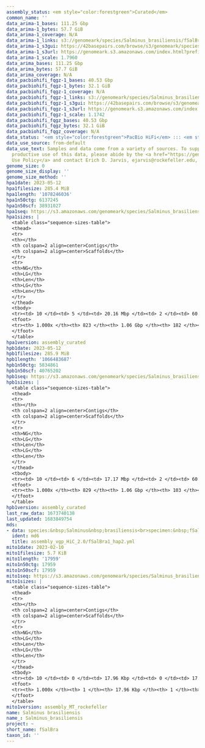 ```yaml
---
assembly_status: <em style="color:forestgreen">Curated</em>
common_name: ''
data_arima-1_bases: 111.25 Gbp
data_arima-1_bytes: 57.7 GiB
data_arima-1_coverage: N/A
data_arima-1_links: s3://genomeark/species/Salminus_brasiliensis/fSalBra1/genomic_data/arima/<br>
data_arima-1_s3gui: https://42basepairs.com/browse/s3/genomeark/species/Salminus_brasiliensis/fSalBra1/genomic_data/arima/
data_arima-1_s3url: https://genomeark.s3.amazonaws.com/index.html?prefix=species/Salminus_brasiliensis/fSalBra1/genomic_data/arima/
data_arima-1_scale: 1.7960
data_arima_bases: 111.25 Gbp
data_arima_bytes: 57.7 GiB
data_arima_coverage: N/A
data_pacbiohifi_fqgz-1_bases: 40.53 Gbp
data_pacbiohifi_fqgz-1_bytes: 32.1 GiB
data_pacbiohifi_fqgz-1_coverage: N/A
data_pacbiohifi_fqgz-1_links: s3://genomeark/species/Salminus_brasiliensis/fSalBra1/genomic_data/pacbio_hifi/<br>
data_pacbiohifi_fqgz-1_s3gui: https://42basepairs.com/browse/s3/genomeark/species/Salminus_brasiliensis/fSalBra1/genomic_data/pacbio_hifi/
data_pacbiohifi_fqgz-1_s3url: https://genomeark.s3.amazonaws.com/index.html?prefix=species/Salminus_brasiliensis/fSalBra1/genomic_data/pacbio_hifi/
data_pacbiohifi_fqgz-1_scale: 1.1742
data_pacbiohifi_fqgz_bases: 40.53 Gbp
data_pacbiohifi_fqgz_bytes: 32.1 GiB
data_pacbiohifi_fqgz_coverage: N/A
data_status: '<em style="color:forestgreen">PacBio HiFi</em> ::: <em style="color:forestgreen">Arima</em>'
data_use_source: from-default
data_use_text: Samples and data come from a variety of sources. To support fair and
  productive use of this data, please abide by the <a href="https://genome10k.soe.ucsc.edu/data-use-policies/">Data
  Use Policy</a> and contact Erich D. Jarvis, ejarvis@rockefeller.edu, with any questions.
genome_size: 0
genome_size_display: ''
genome_size_method: ''
hpa1date: 2023-05-12
hpa1filesize: 285.4 MiB
hpa1length: '1078246036'
hpa1n50ctg: 6137245
hpa1n50scf: 38931027
hpa1seq: https://s3.amazonaws.com/genomeark/species/Salminus_brasiliensis/fSalBra1/assembly_curated/fSalBra1.hap1.decon.20230512.fasta.gz
hpa1sizes: |
  <table class="sequence-sizes-table">
  <thead>
  <tr>
  <th></th>
  <th colspan=2 align=center>Contigs</th>
  <th colspan=2 align=center>Scaffolds</th>
  </tr>
  <tr>
  <th>NG</th>
  <th>LG</th>
  <th>Len</th>
  <th>LG</th>
  <th>Len</th>
  </tr>
  </thead>
  <tbody>
  <tr><td> 10 </td><td> 5 </td><td> 20.16 Mbp </td><td> 2 </td><td> 60.83 Mbp </td></tr><tr><td> 20 </td><td> 11 </td><td> 15.38 Mbp </td><td> 4 </td><td> 47.62 Mbp </td></tr><tr><td> 30 </td><td> 19 </td><td> 12.10 Mbp </td><td> 6 </td><td> 44.64 Mbp </td></tr><tr><td> 40 </td><td> 29 </td><td> 8.44 Mbp </td><td> 8 </td><td> 43.70 Mbp </td></tr><tr style="background-color:#cccccc;"><td> 50 </td><td> 44 </td><td style="background-color:#88ff88;"> 6.14 Mbp </td><td> 11 </td><td style="background-color:#88ff88;"> 38.93 Mbp </td></tr><tr><td> 60 </td><td> 65 </td><td> 3.96 Mbp </td><td> 14 </td><td> 36.16 Mbp </td></tr><tr><td> 70 </td><td> 97 </td><td> 2.64 Mbp </td><td> 17 </td><td> 35.01 Mbp </td></tr><tr><td> 80 </td><td> 150 </td><td> 1.58 Mbp </td><td> 20 </td><td> 34.17 Mbp </td></tr><tr><td> 90 </td><td> 260 </td><td> 0.61 Mbp </td><td> 23 </td><td> 29.94 Mbp </td></tr><tr><td> 100 </td><td> 823 </td><td> 16.36 Kbp </td><td> 182 </td><td> 16.36 Kbp </td></tr></tbody>
  <tfoot>
  <tr><th> 1.000x </th><th> 823 </th><th> 1.06 Gbp </th><th> 182 </th><th> 1.08 Gbp </th></tr>
  </tfoot>
  </table>
hpa1version: assembly_curated
hpb1date: 2023-05-12
hpb1filesize: 285.9 MiB
hpb1length: '1066483687'
hpb1n50ctg: 5834861
hpb1n50scf: 40765202
hpb1seq: https://s3.amazonaws.com/genomeark/species/Salminus_brasiliensis/fSalBra1/assembly_curated/fSalBra1.hap2.cur.20230512.fasta.gz
hpb1sizes: |
  <table class="sequence-sizes-table">
  <thead>
  <tr>
  <th></th>
  <th colspan=2 align=center>Contigs</th>
  <th colspan=2 align=center>Scaffolds</th>
  </tr>
  <tr>
  <th>NG</th>
  <th>LG</th>
  <th>Len</th>
  <th>LG</th>
  <th>Len</th>
  </tr>
  </thead>
  <tbody>
  <tr><td> 10 </td><td> 6 </td><td> 17.17 Mbp </td><td> 2 </td><td> 60.49 Mbp </td></tr><tr><td> 20 </td><td> 13 </td><td> 13.94 Mbp </td><td> 4 </td><td> 50.28 Mbp </td></tr><tr><td> 30 </td><td> 21 </td><td> 11.72 Mbp </td><td> 6 </td><td> 46.42 Mbp </td></tr><tr><td> 40 </td><td> 32 </td><td> 8.06 Mbp </td><td> 8 </td><td> 43.35 Mbp </td></tr><tr style="background-color:#cccccc;"><td> 50 </td><td> 47 </td><td style="background-color:#88ff88;"> 5.83 Mbp </td><td> 11 </td><td style="background-color:#88ff88;"> 40.77 Mbp </td></tr><tr><td> 60 </td><td> 68 </td><td> 4.15 Mbp </td><td> 13 </td><td> 38.87 Mbp </td></tr><tr><td> 70 </td><td> 99 </td><td> 2.77 Mbp </td><td> 16 </td><td> 36.84 Mbp </td></tr><tr><td> 80 </td><td> 148 </td><td> 1.61 Mbp </td><td> 19 </td><td> 36.20 Mbp </td></tr><tr><td> 90 </td><td> 250 </td><td> 0.64 Mbp </td><td> 22 </td><td> 33.96 Mbp </td></tr><tr><td> 100 </td><td> 829 </td><td> 19.03 Kbp </td><td> 103 </td><td> 19.03 Kbp </td></tr></tbody>
  <tfoot>
  <tr><th> 1.000x </th><th> 829 </th><th> 1.06 Gbp </th><th> 103 </th><th> 1.07 Gbp </th></tr>
  </tfoot>
  </table>
hpb1version: assembly_curated
last_raw_data: 1673740138
last_updated: 1683849754
mds:
- data: species:&nbsp;Salminus&nbsp;brasiliensis<br>specimen:&nbsp;fSalBra1<br>projects:&nbsp;<br>&nbsp;&nbsp;-&nbsp;vgp<br>data_location:&nbsp;S3<br>release_to:&nbsp;S3<br>haplotype_to_curate:&nbsp;hap2<br>hap1:&nbsp;s3://genomeark/species/Salminus_brasiliensis/fSalBra1/assembly_vgp_HiC_2.0/fSalBra1.HiC.hap1.20230305.fasta.gz<br>hap2:&nbsp;s3://genomeark/species/Salminus_brasiliensis/fSalBra1/assembly_vgp_HiC_2.0/fSalBra1.HiC.hap2.20230305.fasta.gz<br>pretext_hap1:&nbsp;s3://genomeark/species/Salminus_brasiliensis/fSalBra1/assembly_vgp_HiC_2.0/evaluation/hap1/pretext/fSalBra1_hap1__s2_heatmap.pretext<br>pretext_hap2:&nbsp;s3://genomeark/species/Salminus_brasiliensis/fSalBra1/assembly_vgp_HiC_2.0/evaluation/hap2/pretext/fSalBra1_hap2__s2_heatmap.pretext<br>kmer_spectra_img:&nbsp;s3://genomeark/species/Salminus_brasiliensis/fSalBra1/assembly_vgp_HiC_2.0/evaluation/merqury/fSalBra1_png/<br>mito:&nbsp;s3://genomeark/species/Salminus_brasiliensis/fSalBra1/assembly_MT_rockefeller/fSalBra1.MT.20230210.fasta.gz<br>pacbio_read_dir:&nbsp;s3://genomeark/species/Salminus_brasiliensis/fSalBra1/genomic_data/pacbio_hifi/<br>pacbio_read_type:&nbsp;hifi<br>hic_read_dir:&nbsp;s3://genomeark/species/Salminus_brasiliensis/fSalBra1/genomic_data/arima/<br>bionano_cmap_dir:&nbsp;s3://genomeark/species/Salminus_brasiliensis/fSalBra1/genomic_data/bionano/<br>pipeline:<br>&nbsp;&nbsp;-&nbsp;hifiasm&nbsp;(0.16.1+galaxy4)<br>&nbsp;&nbsp;-&nbsp;solve&nbsp;(3.7)<br>&nbsp;&nbsp;-&nbsp;yahs&nbsp;(1.2a.2+galaxy0)<br>assembled_by_group:&nbsp;Rockefeller<br>notes:&nbsp;This&nbsp;was&nbsp;a&nbsp;hifiasm-HiC&nbsp;assembly&nbsp;of&nbsp;fSalBra1,&nbsp;resulting&nbsp;in&nbsp;two&nbsp;complete&nbsp;haplotypes.&nbsp;This&nbsp;individual&nbsp;had&nbsp;bionano&nbsp;data.&nbsp;HiC&nbsp;scaffolding&nbsp;was&nbsp;performed&nbsp;with&nbsp;yahs.&nbsp;The&nbsp;HiC&nbsp;prep&nbsp;was&nbsp;Arima&nbsp;kit&nbsp;2.&nbsp;The&nbsp;kmer&nbsp;spectra&nbsp;indicates&nbsp;a&nbsp;homogametic&nbsp;specimen.&nbsp;We&nbsp;are&nbsp;submitting&nbsp;hap2&nbsp;for&nbsp;curation.<br>
  ident: md6
  title: assembly_vgp_HiC_2.0/fSalBra1_hap2.yml
mito1date: 2023-02-10
mito1filesize: 5.7 KiB
mito1length: '17959'
mito1n50ctg: 17959
mito1n50scf: 17959
mito1seq: https://s3.amazonaws.com/genomeark/species/Salminus_brasiliensis/fSalBra1/assembly_MT_rockefeller/fSalBra1.MT.20230210.fasta.gz
mito1sizes: |
  <table class="sequence-sizes-table">
  <thead>
  <tr>
  <th></th>
  <th colspan=2 align=center>Contigs</th>
  <th colspan=2 align=center>Scaffolds</th>
  </tr>
  <tr>
  <th>NG</th>
  <th>LG</th>
  <th>Len</th>
  <th>LG</th>
  <th>Len</th>
  </tr>
  </thead>
  <tbody>
  <tr><td> 10 </td><td> 0 </td><td> 17.96 Kbp </td><td> 0 </td><td> 17.96 Kbp </td></tr><tr><td> 20 </td><td> 0 </td><td> 17.96 Kbp </td><td> 0 </td><td> 17.96 Kbp </td></tr><tr><td> 30 </td><td> 0 </td><td> 17.96 Kbp </td><td> 0 </td><td> 17.96 Kbp </td></tr><tr><td> 40 </td><td> 0 </td><td> 17.96 Kbp </td><td> 0 </td><td> 17.96 Kbp </td></tr><tr style="background-color:#cccccc;"><td> 50 </td><td> 0 </td><td style="background-color:#ff8888;"> 17.96 Kbp </td><td> 0 </td><td style="background-color:#ff8888;"> 17.96 Kbp </td></tr><tr><td> 60 </td><td> 0 </td><td> 17.96 Kbp </td><td> 0 </td><td> 17.96 Kbp </td></tr><tr><td> 70 </td><td> 0 </td><td> 17.96 Kbp </td><td> 0 </td><td> 17.96 Kbp </td></tr><tr><td> 80 </td><td> 0 </td><td> 17.96 Kbp </td><td> 0 </td><td> 17.96 Kbp </td></tr><tr><td> 90 </td><td> 0 </td><td> 17.96 Kbp </td><td> 0 </td><td> 17.96 Kbp </td></tr><tr><td> 100 </td><td> 0 </td><td> 17.96 Kbp </td><td> 0 </td><td> 17.96 Kbp </td></tr></tbody>
  <tfoot>
  <tr><th> 1.000x </th><th> 1 </th><th> 17.96 Kbp </th><th> 1 </th><th> 17.96 Kbp </th></tr>
  </tfoot>
  </table>
mito1version: assembly_MT_rockefeller
name: Salminus brasiliensis
name_: Salminus_brasiliensis
project: ~
short_name: fSalBra
taxon_id: ''
---
```


